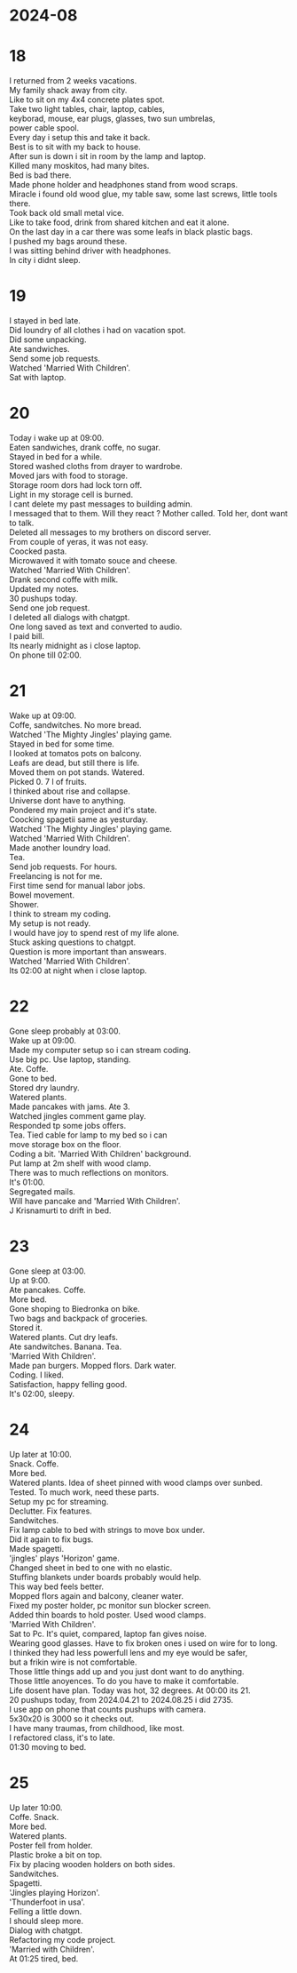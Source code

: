 # 2024-08

# 18

I returned from 2 weeks vacations.  
My family shack away from city.  
Like to sit on my 4x4 concrete plates spot.  
Take two light tables, chair, laptop, cables,  
keyborad, mouse, ear plugs, glasses, two sun umbrelas,  
power cable spool.  
Every day i setup this and take it back.  
Best is to sit with my back to house.  
After sun is down i sit in room by the lamp and laptop.  
Killed many moskitos, had many bites.  
Bed is bad there.  
Made phone holder and headphones stand from wood scraps.  
Miracle i found old wood glue,
my table saw, some last screws, little tools there.  
Took back old small metal vice.  
Like to take food, drink from shared kitchen and eat it alone.  
On the last day in a car there was some leafs in black plastic bags.  
I pushed my bags around these.  
I was sitting behind driver with headphones.  
In city i didnt sleep.

# 19

I stayed in bed late.  
Did loundry of all clothes i had on vacation spot.  
Did some unpacking.  
Ate sandwiches.  
Send some job requests.  
Watched 'Married With Children'.  
Sat with laptop.

# 20

Today i wake up at 09:00.  
Eaten sandwiches, drank coffe, no sugar.  
Stayed in bed for a while.  
Stored washed cloths from drayer to wardrobe.  
Moved jars with food to storage.  
Storage room dors had lock torn off.  
Light in my storage cell is burned.  
I cant delete my past messages to building admin.  
I messaged that to them. Will they react ?
Mother called. Told her, dont want to talk.  
Deleted all messages to my brothers on discord server.  
From couple of yeras, it was not easy.  
Coocked pasta.  
Microwaved it with tomato souce and cheese.  
Watched 'Married With Children'.  
Drank second coffe with milk.  
Updated my notes.  
30 pushups today.  
Send one job request.  
I deleted all dialogs with chatgpt.  
One long saved as text and converted to audio.  
I paid bill.  
Its nearly midnight as i close laptop.  
On phone till 02:00.

# 21

Wake up at 09:00.  
Coffe, sandwitches. No more bread.  
Watched 'The Mighty Jingles' playing game.  
Stayed in bed for some time.  
I looked at tomatos pots on balcony.  
Leafs are dead, but still there is life.  
Moved them on pot stands. Watered.  
Picked 0. 7 l of fruits.  
I thinked about rise and collapse.  
Universe dont have to anything.  
Pondered my main project and it's state.  
Coocking spagetii same as yesturday.  
Watched 'The Mighty Jingles' playing game.  
Watched 'Married With Children'.  
Made another loundry load.  
Tea.  
Send job requests. For hours.  
Freelancing is not for me.  
First time send for manual labor jobs.  
Bowel movement.  
Shower.  
I think to stream my coding.  
My setup is not ready.  
I would have joy to spend rest of my life alone.  
Stuck asking questions to chatgpt.  
Question is more important than answears.  
Watched 'Married With Children'.  
Its 02:00 at night when i close laptop.

# 22

Gone sleep probably at 03:00.  
Wake up at 09:00.  
Made my computer setup so i can stream coding.  
Use big pc. Use laptop, standing.  
Ate. Coffe.  
Gone to bed.  
Stored dry laundry.  
Watered plants.  
Made pancakes with jams. Ate 3.  
Watched jingles comment game play.  
Responded tp some jobs offers.  
Tea.
Tied cable for lamp to my bed so i can  
move storage box on the floor.  
Coding a bit. 'Married With Children' background.  
Put lamp at 2m shelf with wood clamp.  
There was to much reflections on monitors.  
It's 01:00.  
Segregated mails.  
Will have pancake and 'Married With Children'.  
J Krisnamurti to drift in bed.

# 23

Gone sleep at 03:00.  
Up at 9:00.  
Ate pancakes. Coffe.  
More bed.  
Gone shoping to Biedronka on bike.  
Two bags and backpack of groceries.  
Stored it.  
Watered plants. Cut dry leafs.  
Ate sandwitches. Banana. Tea.  
'Married With Children'.  
Made pan burgers.
Mopped flors. Dark water.  
Coding. I liked.  
Satisfaction, happy felling good.  
It's 02:00, sleepy.

# 24

Up later at 10:00.  
Snack. Coffe.  
More bed.  
Watered plants.
Idea of sheet pinned with wood clamps over sunbed.  
Tested. To much work, need these parts.  
Setup my pc for streaming.  
Declutter. Fix features.  
Sandwitches.  
Fix lamp cable to bed with strings to move box under.  
Did it again to fix bugs.  
Made spagetti.  
'jingles' plays 'Horizon' game.  
Changed sheet in bed to one with no elastic.  
Stuffing blankets under boards probably would help.  
This way bed feels better.  
Mopped flors again and balcony, cleaner water.  
Fixed my poster holder, pc monitor sun blocker screen.  
Added thin boards to hold poster. Used wood clamps.  
'Married With Children'.  
Sat to Pc. It's quiet, compared, laptop fan gives noise.  
Wearing good glasses. Have to fix broken ones i used on wire for to long.  
I thinked they had less powerfull lens and my eye would be safer,  
but a frikin wire is not comfortable.  
Those little things add up and you just dont want to do anything.  
Those little anoyences. To do you have to make it comfortable.  
Life dosent have plan.
Today was hot, 32 degrees. At 00:00 its 21.  
20 pushups today, from 2024.04.21 to 2024.08.25 i did 2735.  
I use app on phone that counts pushups with camera.  
5x30x20 is 3000 so it checks out.  
I have many traumas, from childhood, like most.  
I refactored class, it's to late.  
01:30 moving to bed.

# 25

Up later 10:00.  
Coffe. Snack.  
More bed.  
Watered plants.  
Poster fell from holder.  
Plastic broke a bit on top.  
Fix by placing wooden holders on both sides.  
Sandwitches.  
Spagetti.  
'Jingles playing Horizon'.  
'Thunderfoot in usa'.  
Felling a little down.  
I should sleep more.  
Dialog with chatgpt.  
Refactoring my code project.  
'Married with Children'.  
At 01:25 tired, bed.
